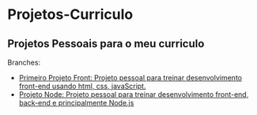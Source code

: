 <h1>Projetos-Curriculo</h1>
<h2>Projetos Pessoais para o meu curriculo</h2>

<p>Branches:
<ul>
  <li><a href="https://github.com/gustavo2207/Projetos-Curriculo/tree/Primeiro-Projeto-Front">Primeiro Projeto Front: Projeto pessoal para treinar desenvolvimento front-end usando html, css, javaScript.</a></li>
  <li><a href="https://github.com/gustavo2207/Projetos-Curriculo/tree/master">Projeto Node: Projeto pessoal para treinar desenvolvimento front-end, back-end e principalmente Node.js</a></li>
</ul>
</p>
